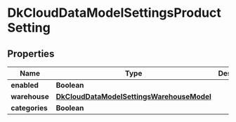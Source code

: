 
# DkCloudDataModelSettingsProductSetting

## Properties
Name | Type | Description | Notes
------------ | ------------- | ------------- | -------------
**enabled** | **Boolean** |  |  [optional]
**warehouse** | [**DkCloudDataModelSettingsWarehouseModel**](DkCloudDataModelSettingsWarehouseModel.md) |  |  [optional]
**categories** | **Boolean** |  |  [optional]




